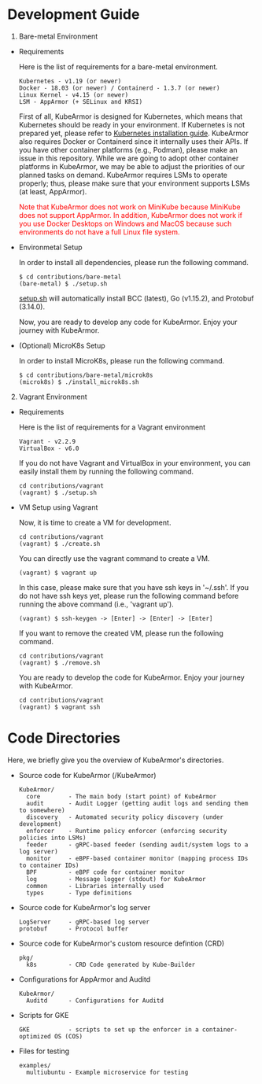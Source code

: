 # Development Guide

1. Bare-metal Environment

  - Requirements

    Here is the list of requirements for a bare-metal environment.

    ```
    Kubernetes - v1.19 (or newer)
    Docker - 18.03 (or newer) / Containerd - 1.3.7 (or newer)
    Linux Kernel - v4.15 (or newer)
    LSM - AppArmor (+ SELinux and KRSI)
    ```

    First of all, KubeArmor is designed for Kubernetes, which means that Kubernetes should be ready in your environment. If Kubernetes is not prepared yet, please refer to [Kubernetes installation guide](./k8s_installation_guide.md). KubeArmor also requires Docker or Containerd since it internally uses their APIs. If you have other container platforms (e.g., Podman), please make an issue in this repository. While we are going to adopt other container platforms in KubeArmor, we may be able to adjust the priorities of our planned tasks on demand. KubeArmor requires LSMs to operate properly; thus, please make sure that your environment supports LSMs (at least, AppArmor).

    <font color=red>Note that KubeArmor does not work on MiniKube because MiniKube does not support AppArmor. In addition, KubeArmor does not work if you use Docker Desktops on Windows and MacOS because such environments do not have a full Linux file system.</font>

  - Environmetal Setup

    In order to install all dependencies, please run the following command.

    ```
    $ cd contributions/bare-metal
    (bare-metal) $ ./setup.sh
    ```

    [setup.sh](../contributions/bare-metal/setup.sh) will automatically install BCC (latest), Go (v1.15.2), and Protobuf (3.14.0).

    Now, you are ready to develop any code for KubeArmor. Enjoy your journey with KubeArmor.

  - (Optional) MicroK8s Setup

    In order to install MicroK8s, please run the following command.

    ```
    $ cd contributions/bare-metal/microk8s
    (microk8s) $ ./install_microk8s.sh
    ```

2. Vagrant Environment

  - Requirements

    Here is the list of requirements for a Vagrant environment

    ```
    Vagrant - v2.2.9
    VirtualBox - v6.0
    ```

    If you do not have Vagrant and VirtualBox in your environment, you can easily install them by running the following command.

    ```
    cd contributions/vagrant
    (vagrant) $ ./setup.sh
    ```

  - VM Setup using Vagrant

    Now, it is time to create a VM for development.

    ```
    cd contributions/vagrant
    (vagrant) $ ./create.sh
    ```

    You can directly use the vagrant command to create a VM.

    ```
    (vagrant) $ vagrant up
    ```

    In this case, please make sure that you have ssh keys in '~/.ssh'. If you do not have ssh keys yet, please run the following command before running the above command (i.e., 'vagrant up').

    ```
    (vagrant) $ ssh-keygen -> [Enter] -> [Enter] -> [Enter]
    ```

    If you want to remove the created VM, please run the following command.

    ```
    cd contributions/vagrant
    (vagrant) $ ./remove.sh
    ```

    You are ready to develop the code for KubeArmor. Enjoy your journey with KubeArmor.

    ```
    cd contributions/vagrant
    (vagrant) $ vagrant ssh
    ```

# Code Directories

Here, we briefly give you the overview of KubeArmor's directories.

  - Source code for KubeArmor (/KubeArmor)

    ```
    KubeArmor/
      core        - The main body (start point) of KubeArmor
      audit       - Audit Logger (getting audit logs and sending them to somewhere)
      discovery   - Automated security policy discovery (under development)
      enforcer    - Runtime policy enforcer (enforcing security policies into LSMs)
      feeder      - gRPC-based feeder (sending audit/system logs to a log server)
      monitor     - eBPF-based container monitor (mapping process IDs to container IDs)
      BPF         - eBPF code for container monitor
      log         - Message logger (stdout) for KubeArmor
      common      - Libraries internally used
      types       - Type definitions
    ```

  - Source code for KubeArmor's log server

    ```
    LogServer     - gRPC-based log server
    protobuf      - Protocol buffer
    ```

  - Source code for KubeArmor's custom resource defintion (CRD)

    ```
    pkg/
      k8s         - CRD Code generated by Kube-Builder
    ```

  - Configurations for AppArmor and Auditd

    ```
    KubeArmor/
      Auditd      - Configurations for Auditd
    ```

  - Scripts for GKE

    ```
    GKE           - scripts to set up the enforcer in a container-optimized OS (COS)
    ```

  - Files for testing

    ```
    examples/
      multiubuntu - Example microservice for testing
    ```
